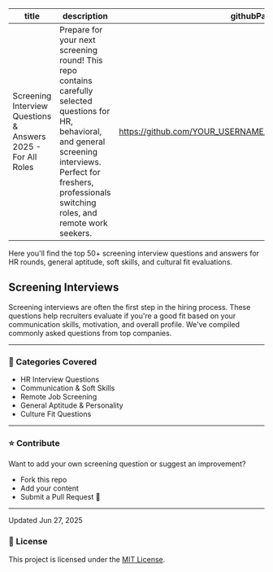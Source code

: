 | title | description | githubPath |
|-------|-------------|------------|
| Screening Interview Questions & Answers 2025 - For All Roles | Prepare for your next screening round! This repo contains carefully selected questions for HR, behavioral, and general screening interviews. Perfect for freshers, professionals switching roles, and remote work seekers. | https://github.com/YOUR_USERNAME/Screening_interview_questions |



Here you'll find the top 50+ screening interview questions and answers for HR rounds, general aptitude, soft skills, and cultural fit evaluations.

## Screening Interviews

Screening interviews are often the first step in the hiring process. These questions help recruiters evaluate if you're a good fit based on your communication skills, motivation, and overall profile. We've compiled commonly asked questions from top companies.

---

### 📌 Categories Covered

- HR Interview Questions
- Communication & Soft Skills
- Remote Job Screening
- General Aptitude & Personality
- Culture Fit Questions

---

### ⭐ Contribute

Want to add your own screening question or suggest an improvement?
- Fork this repo
- Add your content
- Submit a Pull Request 🙌

---
Updated Jun 27, 2025

### 📄 License

This project is licensed under the [MIT License](LICENSE).
